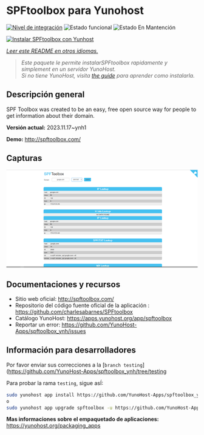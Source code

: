 <!--
Este archivo README esta generado automaticamente<https://github.com/YunoHost/apps/tree/master/tools/readme_generator>
No se debe editar a mano.
-->

# SPFtoolbox para Yunohost

[![Nivel de integración](https://dash.yunohost.org/integration/spftoolbox.svg)](https://dash.yunohost.org/appci/app/spftoolbox) ![Estado funcional](https://ci-apps.yunohost.org/ci/badges/spftoolbox.status.svg) ![Estado En Mantención](https://ci-apps.yunohost.org/ci/badges/spftoolbox.maintain.svg)

[![Instalar SPFtoolbox con Yunhost](https://install-app.yunohost.org/install-with-yunohost.svg)](https://install-app.yunohost.org/?app=spftoolbox)

*[Leer este README en otros idiomas.](./ALL_README.md)*

> *Este paquete le permite instalarSPFtoolbox rapidamente y simplement en un servidor YunoHost.*  
> *Si no tiene YunoHost, visita [the guide](https://yunohost.org/install) para aprender como instalarla.*

## Descripción general

SPF Toolbox was created to be an easy, free open source way for people to get information about their domain.


**Versión actual:** 2023.11.17~ynh1

**Demo:** <http://spftoolbox.com/>

## Capturas

![Captura de SPFtoolbox](./doc/screenshots/687474703a2f2f692e696d6775722e636f6d2f4143785a5074512e706e67.png)

## Documentaciones y recursos

- Sitio web oficial: <http://spftoolbox.com/>
- Repositorio del código fuente oficial de la aplicación : <https://github.com/charlesabarnes/SPFtoolbox>
- Catálogo YunoHost: <https://apps.yunohost.org/app/spftoolbox>
- Reportar un error: <https://github.com/YunoHost-Apps/spftoolbox_ynh/issues>

## Información para desarrolladores

Por favor enviar sus correcciones a la [`branch testing`](https://github.com/YunoHost-Apps/spftoolbox_ynh/tree/testing

Para probar la rama `testing`, sigue asÍ:

```bash
sudo yunohost app install https://github.com/YunoHost-Apps/spftoolbox_ynh/tree/testing --debug
o
sudo yunohost app upgrade spftoolbox -u https://github.com/YunoHost-Apps/spftoolbox_ynh/tree/testing --debug
```

**Mas informaciones sobre el empaquetado de aplicaciones:** <https://yunohost.org/packaging_apps>
